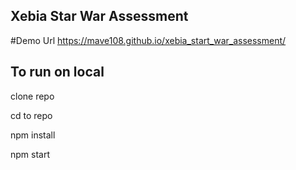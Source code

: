 ## Xebia Star War Assessment
#Demo Url
https://mave108.github.io/xebia_start_war_assessment/
## To run on local

clone repo

cd to repo

npm install

npm start


